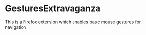 GesturesExtravaganza
=============

This is a Firefox extension which enables basic mouse gestures for navigation
